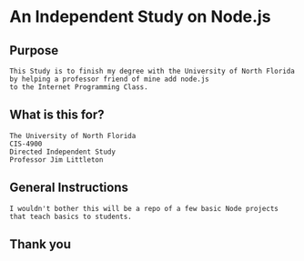 # An Independent Study on Node.js

## Purpose

```
This Study is to finish my degree with the University of North Florida by helping a professor friend of mine add node.js
to the Internet Programming Class.
```

## What is this for?

```
The University of North Florida
CIS-4900
Directed Independent Study
Professor Jim Littleton
```

## General Instructions

```
I wouldn't bother this will be a repo of a few basic Node projects that teach basics to students.
```

## Thank you
